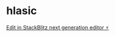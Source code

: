 # hlasic

[Edit in StackBlitz next generation editor ⚡️](https://stackblitz.com/~/github.com/potipek/hlasic)